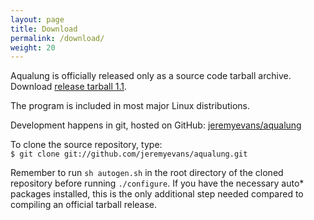 ```yaml
---
layout: page
title: Download
permalink: /download/
weight: 20
---
```


Aqualung is officially released only as a source code tarball
archive. Download [release tarball
1.1](https://github.com/jeremyevans/aqualung/releases/download/1.1/aqualung-1.1.tar.gz).

The program is included in most major Linux distributions.

Development happens in git, hosted on GitHub:
[jeremyevans/aqualung](https://github.com/jeremyevans/aqualung)

To clone the source repository, type:  
`$ git clone git://github.com/jeremyevans/aqualung.git`

Remember to run `sh autogen.sh` in the root directory of the cloned
repository before running `./configure`. If you have the necessary
auto* packages installed, this is the only additional step needed
compared to compiling an official tarball release.
